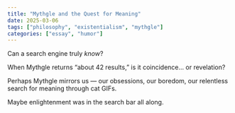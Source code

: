 ```yaml
---
title: "Mythgle and the Quest for Meaning"
date: 2025-03-06
tags: ["philosophy", "existentialism", "mythgle"]
categories: ["essay", "humor"]
---
```


Can a search engine truly *know*?

When Mythgle returns “about 42 results,” is it coincidence… or revelation?

Perhaps Mythgle mirrors us — our obsessions, our boredom, our relentless search for meaning through cat GIFs.

Maybe enlightenment was in the search bar all along.
